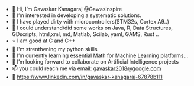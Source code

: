 - 👋 Hi, I’m Gavaskar Kanagaraj @Gawasinspire
- 👀 I’m interested in developing a systematic solutions.
- :wrench:  I have played dirty with microcontrollers(STM32s, Cortex A9..)
- :thinking: I could understand/did some works on Java, R, Data Structures, GDscripts, html,xml, md, Matlab, Scilab, yaml, GAMS, Rust ..
- :star: I am good at C and C++
- :muscle: I'm strenthening my python skills 
- 🌱 I’m currently learning essential Math for Machine Learning platforms...
- 💞️ I’m looking forward to collaborate on Artificial Intelligence projects
- 📫 you could reach me via email: gavaskar2018@google.com
- :office: https://www.linkedin.com/in/gavaskar-kanagaraj-67878b111
<!---
Gawasinspire/Gawasinspire is a ✨ special ✨ repository because its `README.md` (this file) appears on your GitHub profile.
You can click the Preview link to take a look at your changes.
--->
